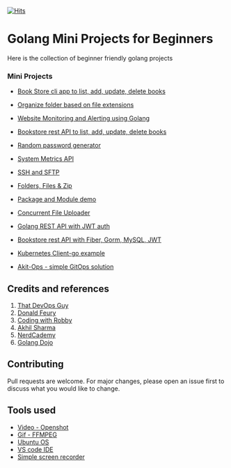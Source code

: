[![Hits](https://hits.seeyoufarm.com/api/count/incr/badge.svg?url=https%3A%2F%2Fgithub.com%2Fakilans%2Fgolang-mini-projects&count_bg=%2379C83D&title_bg=%23555555&icon=&icon_color=%23E7E7E7&title=hits&edge_flat=false)](https://hits.seeyoufarm.com)

# Golang Mini Projects for Beginners

Here is the collection of beginner friendly golang projects

### Mini Projects

- [Book Store cli app to list, add, update, delete books](https://github.com/akilans/golang-mini-projects/tree/main/01-bookstore-cli-flag-json)

- [Organize folder based on file extensions](https://github.com/akilans/golang-mini-projects/tree/main/02-organize-folder)

- [Website Monitoring and Alerting using Golang](https://github.com/akilans/golang-mini-projects/tree/main/03-web-monitor)

- [Bookstore rest API to list, add, update, delete books](https://github.com/akilans/golang-mini-projects/tree/main/04-bookstore-api)

- [Random password generator](https://github.com/akilans/golang-mini-projects/tree/main/05-random-password)

- [System Metrics API](https://github.com/akilans/golang-mini-projects/tree/main/06-system-monitor)

- [SSH and SFTP](https://github.com/akilans/golang-mini-projects/tree/main/07-ssh-sftp-agent)

- [Folders, Files & Zip](https://github.com/akilans/golang-mini-projects/tree/main/08-file-folder-zip)

- [Package and Module demo](https://github.com/akilans/golang-mini-projects/tree/main/09-pack-mod-demo)

- [Concurrent File Uploader](https://github.com/akilans/golang-mini-projects/tree/main/10-golang-ssh-concurrent-file-uploder)

- [Golang REST API with JWT auth](https://github.com/akilans/golang-mini-projects/tree/main/11-jwt-golang)

- [Bookstore rest API with Fiber, Gorm, MySQL, JWT](https://github.com/akilans/golang-mini-projects/tree/main/12-fiber-book-rest)

- [Kubernetes Client-go example](https://github.com/akilans/golang-mini-projects/tree/main/13-k8s-client-go)

- [Akit-Ops - simple GitOps solution](https://github.com/akilans/golang-mini-projects/tree/main/14_akit-ops)

## Credits and references

1. [That DevOps Guy](https://www.youtube.com/c/MarcelDempers)
2. [Donald Feury](https://www.youtube.com/c/DonaldFeury)
3. [Coding with Robby](https://www.youtube.com/@codingwithrobby)
4. [Akhil Sharma](https://www.youtube.com/@AkhilSharmaTech)
5. [NerdCademy](https://www.youtube.com/@NerdCademyDev)
6. [Golang Dojo](https://www.youtube.com/@GolangDojo)

## Contributing

Pull requests are welcome. For major changes, please open an issue first to discuss what you would like to change.

## Tools used

- [Video - Openshot](https://www.openshot.org/)
- [Gif - FFMPEG](https://www.ffmpeg.org/)
- [Ubuntu OS](https://ubuntu.com/)
- [VS code IDE](https://code.visualstudio.com/)
- [Simple screen recorder](https://www.maartenbaert.be/simplescreenrecorder/)
